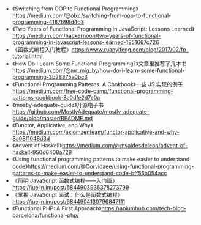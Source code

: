 * 《Switching from OOP to Functional Programming》https://medium.com/@olxc/switching-from-oop-to-functional-programming-4187698d4d3
* 《Two Years of Functional Programming in JavaScript: Lessons Learned》https://medium.com/hackernoon/two-years-of-functional-programming-in-javascript-lessons-learned-1851667c726
* 《函数式编程入门教程》https://www.ruanyifeng.com/blog/2017/02/fp-tutorial.html
* 《How Do I Learn Some Functional Programming?》文章里推荐了几本书 https://medium.com/@mr_mig_by/how-do-i-learn-some-functional-programming-3b28875a0bc3
* 《Functional Programming Patterns: A Cookbook》一些 JS 实现的例子 https://medium.com/free-code-camp/functional-programming-patterns-cookbook-3a0dfe2d7e0a
* 《mostly-adequate-guide》开源电子书 https://github.com/MostlyAdequate/mostly-adequate-guide/blob/master/README.md
* 《Functor, Applicative, and Why》https://medium.com/axiomzenteam/functor-applicative-and-why-8a08f1048d3d
* 《Advent of Haskell》https://medium.com/@mvaldesdeleon/advent-of-haskell-950d6408a729
* 《Using functional programming patterns to make easier to understand code》https://medium.com/@Corvidaee/using-functional-programming-patterns-to-make-easier-to-understand-code-bff55b054acc
* 《简明 JavaScript 函数式编程——入门篇》https://juejin.im/post/6844903936378273799
* 《掌握 JavaScript 面试：什么是函数式编程》https://juejin.im/post/6844904130796847111
* 《Functional PHP: A First Approach》https://apiumhub.com/tech-blog-barcelona/functional-php/
